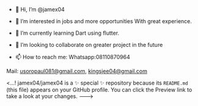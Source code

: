 - 👋 Hi, I’m @jamex04
- 👀 I’m interested in jobs and more opportunities
With great experience.

- 🌱 I’m currently learning Dart using flutter.

- 💞️ I’m looking to collaborate on greater project in the future

- 📫 How to reach me:
Whatsapp:08110870964

Mail: usoropaul081@gmail.com, kingsjee04@gmail.com

<...!
jamex04/jamex04 is a ✨ special ✨ repository because its `README.md` (this file) appears on your GitHub profile.
You can click the Preview link to take a look at your changes.
--->
